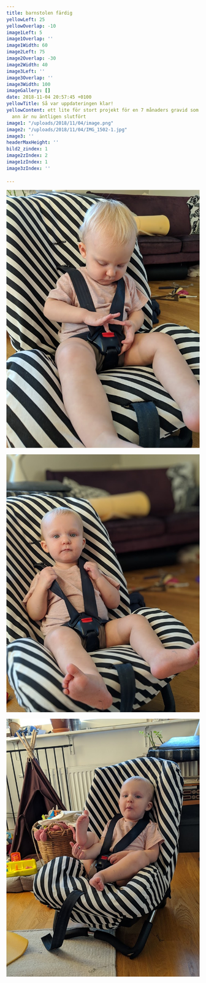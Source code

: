 ```yaml
---
title: barnstolen färdig
yellowLeft: 25
yellowOverlap: -10
image1Left: 5
image1Overlap: ''
image1Width: 60
image2Left: 75
image2Overlap: -30
image2Width: 40
image3Left: ''
image3Overlap: ''
image3Width: 100
imageGallery: []
date: 2018-11-04 20:57:45 +0100
yellowTitle: Så var uppdateringen klar!
yellowContent: ett lite för stort projekt för en 7 månaders gravid som jag tagit mig
  ann är nu äntligen slutfört
image1: "/uploads/2018/11/04/image.png"
image2: "/uploads/2018/11/04/IMG_1502-1.jpg"
image3: ''
headerMaxHeight: ''
bild2_zindex: 1
image2zIndex: 2
image1zIndex: 1
image3zIndex: ''

---
```

![](/uploads/2018/11/04/image-1.png)

![](/uploads/2018/11/04/image-2.png)

![](/uploads/2018/11/04/image-3.png)